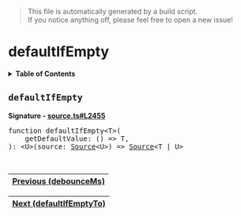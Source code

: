 > This file is automatically generated by a build script.<br>If you notice anything off, please feel free to open a new issue!

# defaultIfEmpty

<details><summary><b>Table of Contents</b></summary>

1. [<code>defaultIfEmpty</code>](#defaultIfEmpty)</details>

## <a name="defaultIfEmpty"></a><code>defaultIfEmpty</code>

<b>Signature - [source.ts#L2455](..\/..\/packages\/core\/src\/source.ts#L2455)</b>

<pre>function defaultIfEmpty&lt;T&gt;(<br>    getDefaultValue: () =&gt; T,<br>): &lt;U&gt;(source: <a href="../03-api-source/00-Source.md#Source-Interface">Source</a>&lt;U&gt;) =&gt; <a href="../03-api-source/00-Source.md#Source-Interface">Source</a>&lt;T | U&gt;</pre><br>

| [Previous \(debounceMs\)](016-debounceMs.md#readme) |
| --- |

<div align="right">

| [Next \(defaultIfEmptyTo\)](018-defaultIfEmptyTo.md#readme) |
| --- |
</div>
